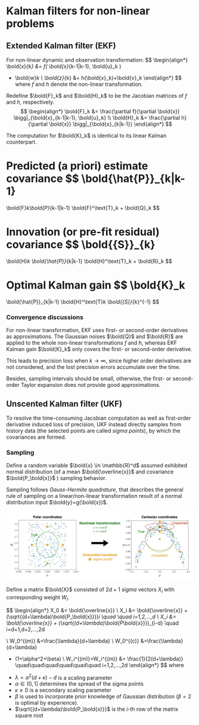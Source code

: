 # Kalman filters for non-linear problems


## Extended Kalman filter (EKF)

For non-linear dynamic and observation transformation:
$$
\begin{align*}
\bold{x}_{k}
&=
f(
    \bold{x}_{k-1|k-1}, \bold{u}_k
)
+ \bold{w}_k
\\
\bold{z}_{k}
&=
h(\bold{x}_k)+\bold{v}_k
\end{align*}
$$
where $f$ and $h$ denote the non-linear transformation.

Redefine $\bold{F}_k$ and $\bold{H}_k$ to be the Jacobian matrices of $f$ and $h$, respectively. 
$$
\begin{align*}
\bold{F}_k
&=
\frac{\partial f}{\partial \bold{x}}
\bigg|_{\bold{x}_{k-1|k-1}, \bold{u}_k}
\\
\bold{H}_k
&=
\frac{\partial h}{\partial \bold{x}}
\bigg|_{\bold{x}_{k|k-1}}
\end{align*}
$$

The computation for $\bold{K}_k$ is identical to its linear Kalman counterpart.

Predicted (a priori) estimate covariance
$$
\bold{\hat{P}}_{k|k-1}
=
\bold{F}_k\bold{P}_{k-1|k-1} \bold{F}^\text{T}_k + \bold{Q}_k
$$

Innovation (or pre-fit residual) covariance
$$
\bold{{S}}_{k}
=
\bold{H}_k \bold{\hat{P}}_{k|k-1} \bold{H}^\text{T}_k + \bold{R}_k
$$

Optimal Kalman gain
$$
\bold{K}_k
=
\bold{\hat{P}}_{k|k-1} \bold{H}^\text{T}_k \bold{{S}}_{k}^{-1}
$$


### Convergence discussions

For non-linear transformation, EKF uses first- or second-order derivatives as approximations. The Gaussian noises $\bold{Q}$ and $\bold{R}$ are applied to the whole non-linear transformations $f$ and $h$, whereas EKF Kalman gain $\bold{K}_k$ only covers the first- or second-order derivative. 

This leads to precision loss when $k \rightarrow \infty$, since higher order derivatives are not considered, and the lost precision errors accumulate over the time.

Besides, sampling intervals should be small, otherwise, the first- or second-order Taylor expansion does not provide good approximations.

## Unscented Kalman filter (UKF)

To resolve the time-consuming Jacobian computation as well as first-order derivative induced loss of precision, UKF instead directly samples from history data (the selected points are called *sigma points*), by which the covariances are formed.

### Sampling

Define a random variable $\bold{x} \in \mathbb{R}^d$ assumed exhibited normal distribution (of a mean $\bold{\overline{x}}$ and covariance $\bold{P_\bold{x}}$ ) sampling behavior.

Sampling follows *Gauss-Hermite quadrature*, that describes the general rule of sampling on a linear/non-linear transformation result of a normal distribution input $\bold{y}=g(\bold{x})$.

![unscented_transform](imgs/unscented_transform.png "unscented_transform")


Define a matrix $\bold{X}$ consisted of $2d+1$ *sigma* vectors $X_i$ with corresponding weight $W_i$.

$$
\begin{align*}
X_0 &= \bold{\overline{x}}
\\
X_i &= 
\bold{\overline{x}} + (\sqrt{(d+\lambda)\bold{P_\bold{x}}})_i 
\quad
\quad i=1,2,...,d
\\
X_i &= 
\bold{\overline{x}} + (\sqrt{(d+\lambda)\bold{P_\bold{x}}})_{i-d} 
\quad i=d+1,d+2,...,2d

\\
W_0^{(m)} &=\frac{\lambda}{d+\lambda}
\\
W_0^{(c)} &=\frac{\lambda}{d+\lambda}
+ (1+\alpha^2+\beta)
\\
W_i^{(m)}=W_i^{(m)} &=
\frac{1}{2(d+\lambda)}
\quad\quad\quad\quad\quad\quad i=1,2,...,2d
\end{align*}
$$
where 
* $\lambda=\alpha^2(d+\kappa)-d$ is a scaling parameter
* $\alpha \in (0,1]$ determines the spread of the sigma points
* $\kappa \ge 0$ is a secondary scaling parameter 
* $\beta$ is used to incorporate prior knowledge of Gaussian distribution ($\beta=2$ is optimal by experience).
* $\sqrt{(d+\lambda)\bold{P_\bold{x}}}$ is the $i$-th row of the matrix square root